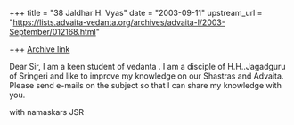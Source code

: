 +++
title = "38 Jaldhar H. Vyas"
date = "2003-09-11"
upstream_url = "https://lists.advaita-vedanta.org/archives/advaita-l/2003-September/012168.html"

+++
[Archive link](https://lists.advaita-vedanta.org/archives/advaita-l/2003-September/012168.html)

Dear Sir,
I am a keen student of vedanta . I am a disciple of H.H..Jagadguru of
Sringeri and like to improve my knowledge on our Shastras and Advaita.
Please send e-mails on the subject so that I can share my knowledge with
you.

with namaskars
JSR

